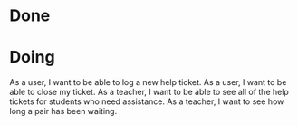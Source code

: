 # Done

# Doing

As a user, I want to be able to log a new help ticket.
As a user, I want to be able to close my ticket.
As a teacher, I want to be able to see all of the help tickets for students who need assistance.
As a teacher, I want to see how long a pair has been waiting.
